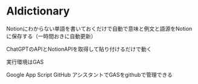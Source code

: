 # AIdictionary
Notionにわからない単語を書いておくだけで自動で意味と例文と語源をNotionに保存する（一時間おきに自動更新）

ChatGPTのAPIとNotionAPIを取得して貼り付けるだけで動く 

実行環境はGAS

Google App Script GitHub アシスタントでGASをgithubで管理できる
